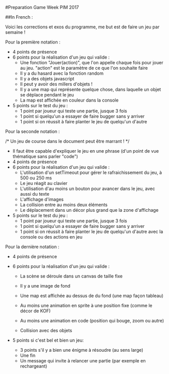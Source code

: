 #Preparation Game Week PIM 2017

##In French :

Voici les corrections et exos du programme, me but est de faire un jeu par semaine !


Pour la première notation :
  - 4 points de présence
  - 6 points pour la réalisation d'un jeu qui valide :
    - Une fonction "Jouer(action)", que l'on appelle chaque fois pour jouer au jeu. "action" est le paramètre de ce que l'on souhaite faire
    - Il y a du hasard avec la fonction random
    - Il y a des objets javascript
    - Il peut y avoir des millers d'objets !
    - Il y a une map qui représente quelque chose, dans laquelle un objet se déplace pendant le jeu
    - La map est affichée en couleur dans la console
  - 5 points sur le test du jeu :
    - 1 point par joueur qui teste une partie, jusque 3 fois
    - 1 point si quelqu'un a essayer de faire bugger sans y arriver
    - 1 point si on réussit à faire planter le jeu de quelqu'un d'autre


Pour la seconde notation :

/* Un jeu de course dans le document peut être marrant ! */
  - Il faut être capable d'expliquer le jeu en une phrase (d'un point de vue thématique sans parler "code")
  - 4 points de présence
  - 6 points pour la réalisation d'un jeu qui valide :
    - L'utilisation d'un setTimeout pour gérer le rafraichissement du jeu, à 500 ou 250 ms
    - Le jeu réagit au clavier
    - L'utilisation d'au moins un bouton pour avancer dans le jeu, avec aussi du texte
    - L'affichage d'images
    - La collision entre au moins deux éléments
    - Le déplacement dans un décor plus grand que la zone d'affichage
  - 5 points sur le test du jeu :
    - 1 point par joueur qui teste une partie, jusque 3 fois
    - 1 point si quelqu'un a essayer de faire bugger sans y arriver
    - 1 point si on réussit à faire planter le jeu de quelqu'un d'autre avec la console ou des actions en jeu
    
 
Pour la dernière notation :

  - 4 points de présence
  - 6 points pour la réalisation d'un jeu qui valide :
    - La scène se déroule dans un canvas de taille fixe
    - Il y a une image de fond
    - Une map est affichée au dessus de du fond (une map façon tableau)
    
    - Au moins une animation en sprite à une position fixe (comme le décor de KOF)
    - Au moins une animation en code (position qui bouge, zoom ou autre)
    - Collision avec des objets
   
  - 5 points si c'est bel et bien un jeu:
    - 3 points s'il y a bien une énigme à résoudre (au sens large)
    - Une fin
    - Un message qui invite à relancer une partie (par exemple en rechargeant)
